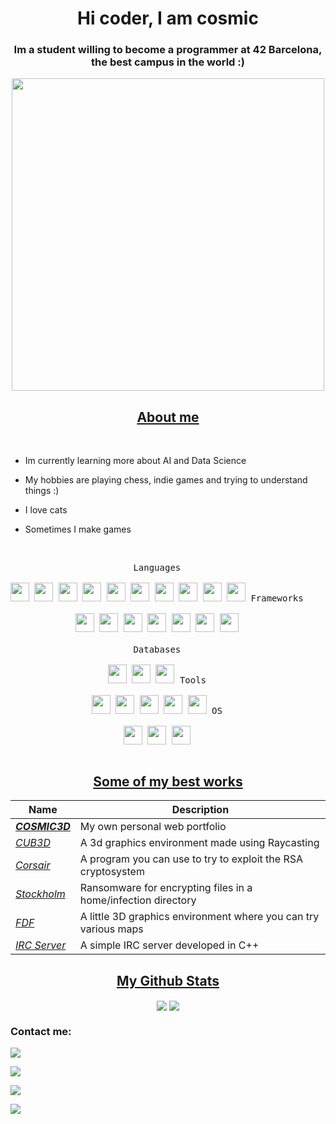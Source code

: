 <h1 align="center">Hi coder, I am cosmic</h1>
<h3 align="center">Im a student willing to become a programmer at 42 Barcelona, the best campus in the world :)</h3>

<div align="center">
<img width="500px" align="center" src="https://i.redd.it/m3qe1oyy6m551.jpg" />
</div>
<h2 align="center"><u>About me</u></h2>
<br>
<p align="center">

 - Im currently learning more about AI and Data Science
 
 - My hobbies are playing chess, indie games and trying to understand things :)

 - I love cats

 - Sometimes I make games

</p>

<p style="display: inline-block;" align="center">
<br>
  <kbd>
    <kbd>Languages</kbd>
    <br>
    <br>
    <img width="30px" src="https://cdn.jsdelivr.net/gh/devicons/devicon/icons/python/python-plain.svg" />
    <img width="30px" src="https://cdn.jsdelivr.net/gh/devicons/devicon@latest/icons/c/c-original.svg" />
    <img width="30px" src="https://cdn.jsdelivr.net/gh/devicons/devicon@latest/icons/cplusplus/cplusplus-original.svg"/>
    <img width="30px" src="https://cdn.jsdelivr.net/gh/devicons/devicon/icons/csharp/csharp-original.svg" />
    <img width="30px" src="https://cdn.jsdelivr.net/gh/devicons/devicon@latest/icons/java/java-original-wordmark.svg" />
    <img width="30px" src="https://cdn.jsdelivr.net/gh/devicons/devicon/icons/bash/bash-original.svg" />
    <img width="30px" src="https://cdn.jsdelivr.net/gh/devicons/devicon/icons/php/php-original.svg" />
    <img width="30px" src="https://cdn.jsdelivr.net/gh/devicons/devicon/icons/html5/html5-original.svg" />
    <img width="30px" src="https://cdn.jsdelivr.net/gh/devicons/devicon/icons/css3/css3-original.svg" />
    <img width="30px" src="https://cdn.jsdelivr.net/gh/devicons/devicon/icons/javascript/javascript-original.svg" />
  </kbd>
  <kbd>
    <kbd>Frameworks</kbd>
    <br>
    <br>
    <img width="30px" src="https://cdn.jsdelivr.net/gh/devicons/devicon@latest/icons/dotnetcore/dotnetcore-original.svg" />
    <img width="30px" src="https://cdn.jsdelivr.net/gh/devicons/devicon@latest/icons/django/django-plain.svg" />
    <img width="30px" src="https://cdn.jsdelivr.net/gh/devicons/devicon@latest/icons/flask/flask-original.svg" />
    <img width="30px" src="https://cdn.jsdelivr.net/gh/devicons/devicon@latest/icons/codeigniter/codeigniter-plain-wordmark.svg" />
    <img width="30px" src="https://cdn.jsdelivr.net/gh/devicons/devicon@latest/icons/react/react-original-wordmark.svg" />
    <img width="30px" src="https://cdn.jsdelivr.net/gh/devicons/devicon@latest/icons/bootstrap/bootstrap-original-wordmark.svg" />
    <img width="30px" src="https://cdn.jsdelivr.net/gh/devicons/devicon@latest/icons/unity/unity-plain.svg" />
    
          
  </kbd>
 <br>
 <br>
  <kbd>
    <kbd>Databases</kbd>
    <br>
    <br>
    <img width="30px" src="https://cdn.jsdelivr.net/gh/devicons/devicon@latest/icons/mysql/mysql-original-wordmark.svg" />
    <img width="30px" src="https://cdn.jsdelivr.net/gh/devicons/devicon@latest/icons/mongodb/mongodb-original-wordmark.svg" />
    <img width="30px" src="https://cdn.jsdelivr.net/gh/devicons/devicon@latest/icons/json/json-original.svg" />
  </kbd>
  <kbd>
    <kbd>Tools</kbd>
    <br>
    <br>
    <img width="30px" src="https://cdn.jsdelivr.net/gh/devicons/devicon/icons/vscode/vscode-original.svg" />
    <img width="30px" src="https://github.com/termux/termux-app/raw/master/app/src/main/res/mipmap-xxxhdpi/ic_launcher.png" />
    <img width="30px" src="https://cdn.icon-icons.com/icons2/2248/PNG/512/unity_icon_136074.png" />
    <img width="30px" src="https://cdn.jsdelivr.net/gh/devicons/devicon/icons/illustrator/illustrator-plain.svg" />
    <img width="30px" src="https://cdn.jsdelivr.net/gh/devicons/devicon@latest/icons/photoshop/photoshop-original.svg" />
  </kbd>
  <kbd>
    <kbd>OS</kbd>
    <br>
    <br>
    <img width="30px" src="https://cdn.jsdelivr.net/gh/devicons/devicon/icons/linux/linux-original.svg" />
    <img width="30px" src="https://cdn.jsdelivr.net/gh/devicons/devicon/icons/windows8/windows8-original.svg" />
    <img width="30px" src="https://cdn.jsdelivr.net/gh/devicons/devicon@latest/icons/android/android-plain.svg" />
  </kbd>
</p>

<h2 align="center"><u>Some of my best works</u></h2>
<div align="center">

| Name                  | Description                                                |
| ---------------------------------|--------------------------------------------------------------- |
| _[**COSMIC3D**](https://cosmic3d.github.io/jesusnavarro/)_                          | My own personal web portfolio    |
| _[CUB3D](https://github.com/cosmic3d/cub3D)_                          | A 3d graphics environment made using Raycasting    |
| _[Corsair](https://github.com/cosmic3d/Corsair)_            | A program you can use to try to exploit the RSA cryptosystem             |
| _[Stockholm](https://github.com/cosmic3d/Stockholm)_                          | Ransomware for encrypting files in a home/infection directory     |
| _[FDF](https://github.com/cosmic3d/ft_fdf)_                          | A little 3D graphics environment where you can try various maps    |
| _[IRC Server](https://github.com/cosmic3d/ft_irc)_                          | A simple IRC server developed in C++    |

</div>

<h2 align="center"><u>My Github Stats</u></h2>
<p align="center">
<img align="center" src="https://github-readme-stats.vercel.app/api/top-langs/?username=cosmic3d&layout=compact&bg_color=0,73FA79,73FDFF,7A81FF&theme=graywhite&langs_count=10">
<img align="center" src="https://github-readme-stats.vercel.app/api?username=cosmic3d&count_private=true&show_icons=trueline_height=21&bg_color=0,EC6C6C,FFD479,FFFC79,73FA79&theme=graywhite">	

### Contact me:

<a href="https://github.com/cosmic3d" target="_blank"><img src="https://img.shields.io/badge/Github-cosmic3d-purple?style=for-the-badge&logo=github"></a>

<a href="https://instagram.com/cosmic_3d" target="_blank"><img src="https://img.shields.io/badge/Instagram-cosmic3d-pink?style=for-the-badge&logo=instagram"></a>

<a href="https://www.linkedin.com/in/jes%C3%BAs-navarro-romero-486856244/" target="_blank"><img src="https://img.shields.io/badge/Linkedin-Jesús Navarro-blue?style=for-the-badge&logo=linkedin"></a>

<a href="mailto:jnromero1313@gmail.com" target="_blank"><img src="https://img.shields.io/badge/Email-jnromero1313@gmail.com-teal?style=for-the-badge&logo=gmail"></a>

